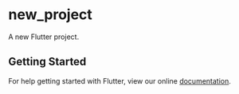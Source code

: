 # new_project

A new Flutter project.

## Getting Started

For help getting started with Flutter, view our online
[documentation](https://flutter.io/).
